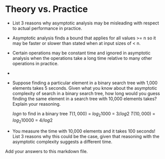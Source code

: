 # Theory vs. Practice

- List 3 reasons why asymptotic analysis may be misleading with respect to
  actual performance in practice.
- Asymptotic analysis finds a bound that applies for all values >= n so it may be faster or slower than stated when at input sizes of < n.
- Certain operations may be constant time and ignored in asymptotic analysis when the operations take a long time relative to many other operations in practice.
- 
  

- Suppose finding a particular element in a binary search tree with 1,000
  elements takes 5 seconds. Given what you know about the asymptotic complexity
  of search in a binary search tree, how long would you guess finding the same
  element in a search tree with 10,000 elements takes? Explain your reasoning.

  $log{n}$ to find in a binary tree
  $T(1,000)$ = $log{_2}{1000}$ = 3/$log{2}$
  $T(10,000)$ = $log{_2}{10000}$ = 4/$log{2}$

  

- You measure the time with 10,000 elements and it takes 100 seconds! List 3
  reasons why this could be the case, given that reasoning with the asymptotic
  complexity suggests a different time.

Add your answers to this markdown file.
